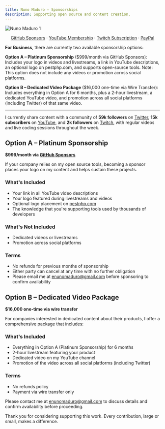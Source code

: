```yaml
---
title: Nuno Maduro — Sponsorships
description: Supporting open source and content creation.
---
```


![Nuno Maduro 1](https://nunomaduro.com/sponsorships.1.jpg?v=1)

<center>
<a href="https://github.com/sponsors/nunomaduro">GitHub Sponsors</a> · <a href="https://youtube.com/nunomaduro/join">YouTube Membership</a> · <a href="https://twitch.tv/subs/enunomaduro">Twitch Subscription</a> · <a href="https://paypal.com/paypalme/enunomaduro">PayPal</a>
</center>

**For Business**, there are currently two available sponsorship options:

**Option A – Platinum Sponsorship** ($999/month via GitHub Sponsors): Includes your logo in videos and livestreams, a link in YouTube descriptions, an optional logo on pestphp.com, and supports open-source tools. Note: This option does not include any videos or promotion across social platforms.

**Option B – Dedicated Video Package** ($16,000 one-time via Wire Transfer): Includes everything in Option A for 6 months, plus a 2-hour livestream, a dedicated YouTube video, and promotion across all social platforms (including Twitter) of that same video.

---

I currently share content with a community of **59k followers** on [Twitter](https://twitter.com/enunomaduro), **15k subscribers** on [YouTube](https://youtube.com/nunomaduro), and **2k followers** on [Twitch](https://twitch.tv/enunomaduro), with regular videos and live coding sessions throughout the week.

## Option A – Platinum Sponsorship

**$999/month via [GitHub Sponsors](https://github.com/sponsors/nunomaduro)**

If your company relies on my open source tools, becoming a sponsor places your logo on my content and helps sustain these projects.

### What's Included
- Your link in all YouTube video descriptions
- Your logo featured during livestreams and videos
- Optional logo placement on [pestphp.com](https://pestphp.com)
- The knowledge that you're supporting tools used by thousands of developers

### What's Not Included
- Dedicated videos or livestreams
- Promotion across social platforms

### Terms
- No refunds for previous months of sponsorship
- Either party can cancel at any time with no further obligation
- Please email me at [enunomaduro@gmail.com](mailto:enunomaduro@gmail.com) before sponsoring to confirm availability

## Option B – Dedicated Video Package

**$16,000 one-time via wire transfer**

For companies interested in dedicated content about their products, I offer a comprehensive package that includes:

### What's Included
- Everything in Option A (Platinum Sponsorship) for 6 months
- 2-hour livestream featuring your product
- Dedicated video on my YouTube channel
- Promotion of the video across all social platforms (including Twitter)

### Terms
- No refunds policy
- Payment via wire transfer only

Please contact me at [enunomaduro@gmail.com](mailto:enunomaduro@gmail.com) to discuss details and confirm availability before proceeding.

Thank you for considering supporting this work. Every contribution, large or small, makes a difference.
